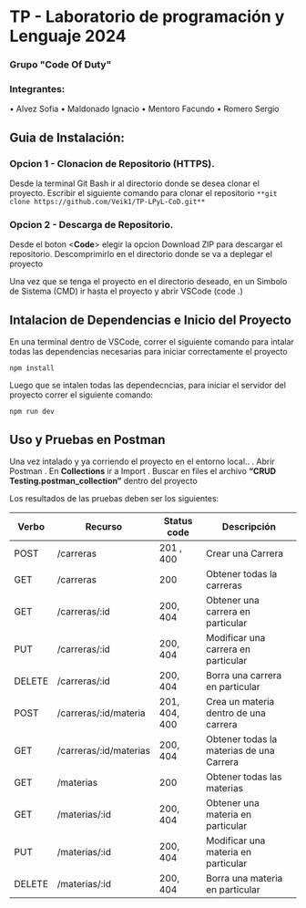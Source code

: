 # TP - Laboratorio de programación y Lenguaje 2024
### Grupo **"Code Of Duty"**

### Integrantes:
• Alvez Sofia
• Maldonado Ignacio
• Mentoro Facundo
• Romero Sergio

## Guia de Instalación:

### Opcion 1 - Clonacion de Repositorio (HTTPS).  

Desde la terminal Git Bash ir al directorio donde se desea clonar el proyecto. Escribir el siguiente comando para clonar el repositorio
```**git clone https://github.com/Veik1/TP-LPyL-CoD.git**```

###  Opcion 2 - Descarga de Repositorio.

Desde el boton <**Code**> elegir la opcion Download ZIP para descargar el repositorio. Descomprimirlo en el directorio donde se va a deplegar el proyecto

Una vez que se tenga el proyecto en el directorio deseado, en un Simbolo de Sistema (CMD) ir hasta el proyecto y abrir VSCode (code .)

## Intalacion de Dependencias e Inicio del Proyecto
En una terminal dentro de VSCode, correr el siguiente comando para intalar todas las dependencias necesarias para iniciar correctamente el proyecto

	npm install
 
Luego que se intalen todas las dependecncias, para iniciar el servidor del proyecto correr el siguiente comando:

	npm run dev


## Uso y Pruebas en Postman
Una vez intalado y ya corriendo el proyecto en el entorno local..
. Abrir Postman
. En **Collections** ir a Import
. Buscar en files el archivo **“CRUD Testing.postman_collection”** dentro del proyecto

Los resultados de las pruebas deben ser los siguientes: 

|Verbo|Recurso|Status code|Descripción|
|-----|-------|-----------|-----------|
|POST|/carreras|201 , 400|Crear una Carrera|
|GET|/carreras|200|Obtener todas la carreras|
|GET|/carreras/:id|200, 404|Obtener una carrera en particular|
|PUT|/carreras/:id|200, 404|Modificar una carrera en particular|
|DELETE|/carreras/:id|200, 404|Borra una carrera en particular|
|POST|/carreras/:id/materia|201, 404, 400|Crea un materia dentro de una carrera|
|GET|/carreras/:id/materias|200, 404| Obtener todas la materias de una Carrera
|GET|/materias|200|Obtener todas las materias|
|GET|/materias/:id|200, 404|Obtener una materia en particular|
|PUT|/materias/:id|200, 404|Modificar una materia en particular|
|DELETE|/materias/:id|200, 404|Borra una materia en particular|
